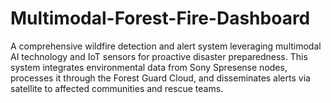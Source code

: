 # Multimodal-Forest-Fire-Dashboard
A comprehensive wildfire detection and alert system leveraging multimodal AI technology and IoT sensors for proactive disaster preparedness. This system integrates environmental data from Sony Spresense nodes, processes it through the Forest Guard Cloud, and disseminates alerts via satellite to affected communities and rescue teams.
